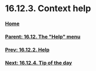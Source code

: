 # 16.12.3. Context help

### [Home](./00-home.md)
### [Parent: 16.12. The "Help" menu](./16-12-00-the-help-menu.md)
### [Prev: 16.12.2. Help](./16-12-02-help.md)
### [Next: 16.12.4. Tip of the day](./16-12-04-tip-of-the-day.md)
